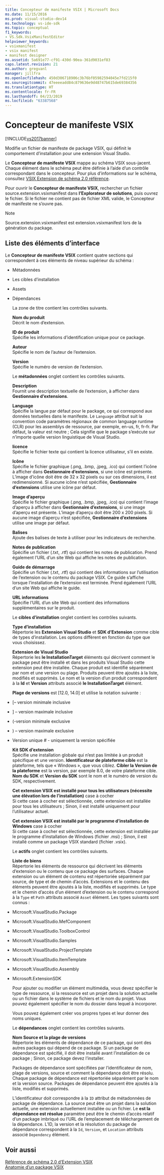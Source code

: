 ```yaml
---
title: Concepteur de manifeste VSIX | Microsoft Docs
ms.date: 11/15/2016
ms.prod: visual-studio-dev14
ms.technology: vs-ide-sdk
ms.topic: conceptual
f1_keywords:
- VS.Sdk.VsixManifestEditor
helpviewer_keywords:
- vsixmanifest
- vsix manifest
- manifest designer
ms.assetid: 5a691e77-cf91-430d-90ea-361d9031ef83
caps.latest.revision: 21
ms.author: gregvanl
manager: jillfra
ms.openlocfilehash: 450d306718906c3b76bf05982594045e7fd215f0
ms.sourcegitcommit: 47eeeeadd84c879636e9d48747b615de69384356
ms.translationtype: HT
ms.contentlocale: fr-FR
ms.lasthandoff: 04/23/2019
ms.locfileid: "63387568"
---
```

# <a name="vsix-manifest-designer"></a>Concepteur de manifeste VSIX
[!INCLUDE[vs2017banner](../includes/vs2017banner.md)]

Modifie un fichier de manifeste de package VSIX, qui définit le comportement d’installation pour une extension Visual Studio.  
  
 Le **Concepteur de manifeste VSIX** mappe au schéma VSIX sous-jacent. Chaque élément dans le schéma peut être définie à l’aide d’un contrôle correspondant dans le concepteur. Pour plus d’informations sur le schéma, consultez [VSIX Extension de schéma 2.0 référence](../extensibility/vsix-extension-schema-2-0-reference.md).  
  
 Pour ouvrir le **Concepteur de manifeste VSIX**, rechercher un fichier source.extension.vsixmanifest dans **l’Explorateur de solutions**, puis ouvrez le fichier. Si le fichier ne contient pas de fichier XML valide, le Concepteur de manifeste ne s’ouvre pas.  
  
> [!NOTE]
> Source.extension.vsixmanifest est extension.vsixmanifest lors de la génération du package.  
  
## <a name="uielement-list"></a>Liste des éléments d’interface  
 Le **Concepteur de manifeste VSIX** contient quatre sections qui correspondent à ces éléments de niveau supérieur du schéma :  
  
- Métadonnées  
  
- Les cibles d’installation  
  
- Assets  
  
- Dépendances  
  
  La zone de titre contient les contrôles suivants.  
  
  **Nom du produit**  
  Décrit le nom d’extension.  
  
  **ID de produit**  
  Spécifie les informations d’identification unique pour ce package.  
  
  **Auteur**  
  Spécifie le nom de l’auteur de l’extension.  
  
  **Version**  
  Spécifie le numéro de version de l’extension.  
  
  Le **métadonnées** onglet contient les contrôles suivants.  
  
  **Description**  
  Fournit une description textuelle de l’extension, à afficher dans **Gestionnaire d’extensions**.  
  
  **Language**  
  Spécifie la langue par défaut pour le package, ce qui correspond aux données textuelles dans le manifeste. Le `Language` attribut suit la convention code paramètres régionaux de common language runtime (CLR) pour les assemblys de ressource, par exemple, en-us, fr, fr-fr. Par défaut, la valeur est neutre ; Cela signifie que le package s’exécute sur n’importe quelle version linguistique de Visual Studio.  
  
  **licence**  
  Spécifie le fichier texte qui contient la licence utilisateur, s’il en existe.  
  
  **Icône**  
  Spécifie le fichier graphique (.png, .bmp, .jpeg, .ico) qui contient l’icône à afficher dans **Gestionnaire d’extensions**, si une icône est présente. L’image d’icône doit être de 32 x 32 pixels ou sur ces dimensions, il est redimensionné. Si aucune icône n’est spécifiée, **Gestionnaire d’extensions** utilise une icône par défaut.  
  
  **Image d’aperçu**  
  Spécifie le fichier graphique (.png, .bmp, .jpeg, .ico) qui contient l’image d’aperçu à afficher dans **Gestionnaire d’extensions**, si une image d’aperçu est présente. L’image d’aperçu doit être 200 x 200 pixels. Si aucune image d’aperçu n’est spécifiée, **Gestionnaire d’extensions** utilise une image par défaut.  
  
  **Balises**  
  Ajoute des balises de texte à utiliser pour les indicateurs de recherche.  
  
  **Notes de publication**  
  Spécifie un fichier (.txt, .rtf) qui contient les notes de publication. Prend également l’URL d’un site Web qui affiche les notes de publication.  
  
  **Guide de démarrage**  
  Spécifie un fichier (.txt, .rtf) qui contient des informations sur l’utilisation de l’extension ou le contenu du package VSIX. Ce guide s’affiche lorsque l’installation de l’extension est terminée. Prend également l’URL d’un site Web qui affiche le guide.  
  
  **URL informations**  
  Spécifie l’URL d’un site Web qui contient des informations supplémentaires sur le produit.  
  
  Le **cibles d’installation** onglet contient les contrôles suivants.  
  
  **Type d’installation**  
  Répertorie les **Extension Visual Studio** et **SDK d’Extension** comme cible de types d’installation. Les options diffèrent en fonction du type que vous choisissez.  
  
  **Extension de Visual Studio**  
  Répertorie les **le InstallationTarget** éléments qui décrivent comment le package peut être installé et dans les produits Visual Studio cette extension peut être installée. Chaque produit est identifié séparément par nom et une version ou plage.  Produits peuvent être ajoutés à la liste, modifiés et supprimés. Le nom et la version d’un produit correspondent à la **Id** et **Version** attributs associé **le InstallationTarget** élément.  
  
  **Plage de versions** est [12.0, 14.0] et utilise la notation suivante :  
  
- [– version minimale inclusive  
  
- ] – version maximale inclusive  
  
- (-version minimale exclusive  
  
- ) – version maximale exclusive  
  
- Version unique # - uniquement la version spécifiée  
  
  **Kit SDK d’extension**  
  Spécifie une installation globale qui n’est pas limitée à un produit spécifique et une version. **Identificateur de plateforme cible** est la plateforme, tels que « Windows », que vous ciblez. **Cibler la Version de la plateforme** est la version, par exemple 8.0, de votre plateforme cible. **Nom du SDK** et **Version du SDK** sont le nom et le numéro de version du SDK, respectivement.  
  
  **Cet extension VSIX est installé pour tous les utilisateurs (nécessite une élévation lors de l’installation)** case à cocher  
  Si cette case à cocher est sélectionnée, cette extension est installée pour tous les utilisateurs ; Sinon, il est installé uniquement pour l’utilisateur actuel.  
  
  **Cet extension VSIX est installé par le programme d’installation de Windows** case à cocher  
  Si cette case à cocher est sélectionnée, cette extension est installée par le programme d’installation de Windows (fichier .msi) ; Sinon, il est installé comme un package VSIX standard (fichier .vsix).  
  
  Le **actifs** onglet contient les contrôles suivants.  
  
  **Liste de biens**  
  Répertorie les éléments de ressource qui décrivent les éléments d’extension ou le contenu que ce package des surfaces. Chaque extension ou un élément de contenu est répertoriée séparément par source, de type et de chemin d’accès. Extensions et le contenu des éléments peuvent être ajoutés à la liste, modifiés et supprimés. Le type et le chemin d’accès d’un élément d’extension ou le contenu correspond à la `Type` et `Path` attributs associé `Asset` élément. Les types suivants sont connus :  
  
- Microsoft.VisualStudio.Package  
  
- Microsoft.VisualStudio.MefComponent  
  
- Microsoft.VisualStudio.ToolboxControl  
  
- Microsoft.VisualStudio.Samples  
  
- Microsoft.VisualStudio.ProjectTemplate  
  
- Microsoft.VisualStudio.ItemTemplate  
  
- Microsoft.VisualStudio.Assembly  
  
- Microsoft.ExtensionSDK  
  
  Pour ajouter ou modifier un élément multimédia, vous devez spécifier le type de ressource, si la ressource est un projet dans la solution actuelle ou un fichier dans le système de fichiers et le nom du projet. Vous pouvez également spécifier le nom du dossier dans lequel à incorporer.  
  
  Vous pouvez également créer vos propres types et leur donner des noms uniques.  
  
  Le **dépendances** onglet contient les contrôles suivants.  
  
  **Nom Source et la plage de versions**  
  Répertorie les éléments de dépendance de ce package, qui sont des autres packages qui dépend de ce package. Si un package de dépendance est spécifié, il doit être installé avant l’installation de ce package ; Sinon, ce package devez l’installer.  
  
  Packages de dépendance sont spécifiées par l’identificateur de nom, plage de versions, source et comment la dépendance doit être résolu. Chaque package de dépendance est répertoriée séparément par le nom et la version source. Packages de dépendance peuvent être ajoutés à la liste, modifiés et supprimés.  
  
  L’identificateur doit correspondre à la `ID` attribut de métadonnées de package de dépendance. La source peut être un projet dans la solution actuelle, une extension actuellement installée ou un fichier. Le **est la dépendance est résolue** paramètre peut être le chemin d’accès relatif d’un package imbriqué ou l’URL de l’emplacement de téléchargement de la dépendance. L’ID, la version et la résolution du package de dépendance correspondent à la `Id`, `Version`, et `Location` attributs associé `Dependency` élément.  
  
## <a name="see-also"></a>Voir aussi  
 [Référence de schéma 2.0 d’Extension VSIX](../extensibility/vsix-extension-schema-2-0-reference.md)   
 [Anatomie d’un package VSIX](../extensibility/anatomy-of-a-vsix-package.md)
